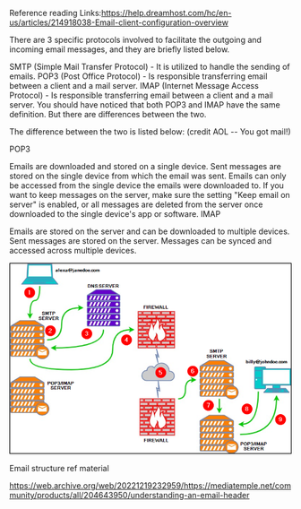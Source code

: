 Reference reading
Links:https://help.dreamhost.com/hc/en-us/articles/214918038-Email-client-configuration-overview

There are 3 specific protocols involved to facilitate the outgoing and incoming email messages, and they are briefly listed below.

SMTP (Simple Mail Transfer Protocol) - It is utilized to handle the sending of emails. 
POP3 (Post Office Protocol) - Is responsible transferring email between a client and a mail server. 
IMAP (Internet Message Access Protocol) - Is responsible transferring email between a client and a mail server. 
You should have noticed that both POP3 and IMAP have the same definition. But there are differences between the two.

The difference between the two is listed below: (credit AOL -- You got mail!)

POP3

Emails are downloaded and stored on a single device.
Sent messages are stored on the single device from which the email was sent.
Emails can only be accessed from the single device the emails were downloaded to.
If you want to keep messages on the server, make sure the setting "Keep email on server" is enabled, or all messages are deleted from the server once downloaded to the single device's app or software.
IMAP

Emails are stored on the server and can be downloaded to multiple devices.
Sent messages are stored on the server.
Messages can be synced and accessed across multiple devices.


![alt text](NetworkFlows_Emails/email-network-flow-4.png)

Email structure ref material

 https://web.archive.org/web/20221219232959/https://mediatemple.net/community/products/all/204643950/understanding-an-email-header